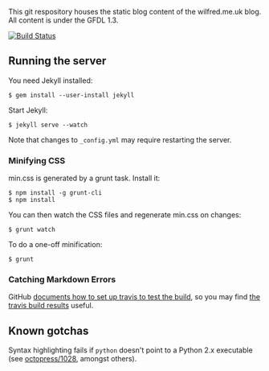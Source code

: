 This git respository houses the static blog content of the
wilfred.me.uk blog. All content is under the GFDL 1.3.

[![Build Status](https://travis-ci.org/Wilfred/wilfred.github.com.png?branch=master)](https://travis-ci.org/Wilfred/wilfred.github.com)

## Running the server

You need Jekyll installed:

    $ gem install --user-install jekyll
    
Start Jekyll:

    $ jekyll serve --watch

Note that changes to `_config.yml` may require restarting the server.

### Minifying CSS

min.css is generated by a grunt task. Install it:

    $ npm install -g grunt-cli
    $ npm install

You can then watch the CSS files and regenerate min.css on changes:

    $ grunt watch

To do a one-off minification:

    $ grunt

### Catching Markdown Errors

GitHub
[documents how to set up travis to test the build](https://help.github.com/articles/pages-don-t-build-unable-to-run-jekyll),
so you may find
[the travis build results](https://travis-ci.org/Wilfred/wilfred.github.com)
useful.

## Known gotchas

Syntax highlighting fails if `python` doesn't point to a
Python 2.x executable (see
[octopress/1028](https://github.com/imathis/octopress/issues/1028),
amongst others).
